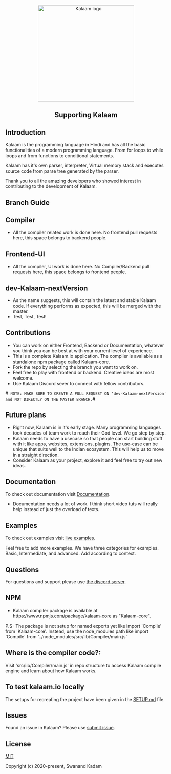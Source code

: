 <p align="center"><a href="kalaam.io" target="_blank" rel="noopener noreferrer"><img width="300" src="https://i.ibb.co/Dg3jzC5/Logo.png" alt="Kalaam logo"></a></p>

<h2 align="center">Supporting Kalaam</h2>

## Introduction

Kalaam is the programming language in Hindi and has all the basic functionalities of a modern programming language. From for loops to while loops and from functions to conditional statements.

Kalaam has it's own parser, interpreter, Virtual memory stack and executes source code from parse tree generated by the parser.

Thank you to all the amazing developers who showed interest in contributing to the development of Kalaam.

## Branch Guide

## Compiler

- All the compiler related work is done here. No frontend pull requests here, this space belongs to backend people.

## Frontend-UI

- All the compiler, UI work is done here. No Compiler/Backend pull requests here, this space belongs to frontend people.

## dev-Kalaam-nextVersion

- As the name suggests, this will contain the latest and stable Kalaam code. If everything performs as expected, this will be merged with the master.
- Test, Test, Test!

## Contributions

- You can work on either Frontend, Backend or Documentation, whatever you think you can be best at with your current level of experience.
- This is a complete Kalaam.io application. The compiler is available as a standalone npm package called Kalaam-core.
- Fork the repo by selecting the branch you want to work on.
- Feel free to play with frontend or backend. Creative ideas are most welcome.
- Use Kalaam Discord sever to connect with fellow contributors.

#` NOTE: MAKE SURE TO CREATE A PULL REQUEST ON 'dev-Kalaam-nextVersion' and NOT DIRECTLY ON THE MASTER BRANCH.`#


## Future plans

- Right now, Kalaam is in it's early stage. Many programming languages took decades of team work to reach their God level. We go step by step.
- Kalaam needs to have a usecase so that people can start building stuff with it like apps, websites, extensions, plugins. The use-case can be unique that suits well to the Indian ecosystem. This will help us to move in a straight direction.
- Consider Kalaam as your project, explore it and feel free to try out new ideas.

## Documentation

To check out documentation visit [Documentation](https://www.kalaam.io/documentation).

- Documentation needs a lot of work. I think short video tuts will really help instead of just the overload of texts.

## Examples

To check out examples visit [live examples](https://www.kalaam.io/examples).

Feel free to add more examples. We have three categories for examples. Basic, Intermediate, and advanced. Add according to context.

## Questions

For questions and support please use [the discord server](https://discord.com/invite/EMyA8TA).

## NPM

- Kalaam compiler package is available at https://www.npmjs.com/package/kalaam-core as "Kalaam-core".

P.S- The package is not setup for named exports yet like import 'Compile' from 'Kalaam-core'.
Instead, use the node_modules path like import 'Compile' from '../node_modules/src/lib/Compiler/main.js'

## Where is the compiler code?:

Visit 'src/lib/Compiler/main.js' in repo structure to access Kalaam compile engine and learn about how Kalaam works.

## To test kalaam.io locally

The setups for recreating the project have been given in the [SETUP.md](SETUP.md) file.

## Issues

Found an issue in Kalaam? Please use [submit issue](https://github.com/Kalaam-Programming-Language/Kalaam/issues).

## License

[MIT](http://opensource.org/licenses/MIT)

Copyright (c) 2020-present, Swanand Kadam
